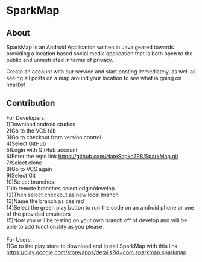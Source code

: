 # SparkMap
## About
SparkMap is an Android Application written in Java geared towards providing a location based social media application that is both open to the public and unrestricted in terms of privacy.

Create an account with our service and start posting immediately, as well as seeing all posts on a map around your location to see what is going on nearby!

## Contribution
For Developers:<br />
1)Download android studios<br />
2)Go to the VCS tab<br />
3)Go to checkout from version control<br />
4)Select GitHub<br />
5)Login with GitHub account<br />
6)Enter the repo link https://github.com/NateSopko798/SparkMap.git<br />
7)Select clone<br />
8)Go to VCS again<br />
9)Select Git<br />
10)Select branches<br />
11)In remote branches select origin/develop<br />
12)Then select checkout as new local branch<br />
13)Name the branch as desired<br />
14)Select the green play button to run the code on an android phone or one of the provided emulators<br />
15)Now you will be testing on your own branch off of develop and will be able to add functionality as you please.<br />
<br />
For Users:<br />
1)Go to the play store to download and install SparkMap with this link https://play.google.com/store/apps/details?id=com.sparkmap.sparkmap
